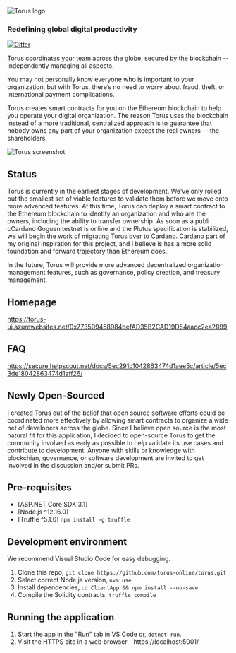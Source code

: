 ![Torus logo](https://torus-online.github.io/logo.png)
### Redefining global digital productivity

[![Gitter](https://badges.gitter.im/torus-app/community.svg)](https://gitter.im/torus-app/community?utm_source=badge&utm_medium=badge&utm_campaign=pr-badge)

Torus coordinates your team across the globe, secured by the blockchain -- independently managing all aspects.

You may not personally know everyone who is important to your organization, but with Torus, there’s no need to worry about fraud, theft, or international payment complications.

Torus creates smart contracts for you on the Ethereum blockchain to help you operate your digital organization. The reason Torus uses the blockchain instead of a more traditional, centralized approach is to guarantee that nobody owns any part of your organization except the real owners -- the shareholders.

![Torus screenshot](https://torus-online.github.io/torus-screenshot.png)

## Status

Torus is currently in the earliest stages of development. We've only rolled out the smallest set of viable features to validate them before we move onto more advanced features. At this time, Torus can deploy a smart contract to the Ethereum blockchain to identify an organization and who are the owners, including the ability to transfer ownership. As soon as a publi cCardano Goguen testnet is online and the Plutus specification is stabilized, we will begin the work of migrating Torus over to Cardano. Cardano part of my original inspiration for this project, and I believe is has a more solid foundation and forward trajectory than Ethereum does.

In the future, Torus will provide more advanced decentralized organization management features, such as governance, policy creation, and treasury management.

## Homepage
https://torus-ui.azurewebsites.net/0x773509458984befAD35B2CAD19D54aacc2ea2899

## FAQ
https://secure.helpscout.net/docs/5ec291c1042863474d1aee5c/article/5ec3de18042863474d1aff26/

## Newly Open-Sourced
I created Torus out of the belief that open source software efforts could be coordinated more effectively by allowing smart contracts to organize a wide net of developers across the globe. Since I believe open source is the most natural fit for this application, I decided to open-source Torus to get the community involved as early as possible to help validate its use cases and contribute to development. Anyone with skills or knowledge with blockchian, governance, or software development are invited to get involved in the discussion and/or submit PRs.

## Pre-requisites
- [ASP.NET Core SDK 3.1]
- [Node.js ^12.16.0]
- [Truffle ^5.1.0] `npm install -g truffle`

## Development environment
We recommend Visual Studio Code for easy debugging.

1. Clone this repo, `git clone https://github.com/torus-online/torus.git`
1. Select correct Node.js version, `nvm use`
1. Install dependencies, `cd ClientApp && npm install --no-save`
1. Compile the Solidity contracts, `truffle compile`

## Running the application
1. Start the app in the "Run" tab in VS Code or, `dotnet run`.
1. Visit the HTTPS site in a web browser - https://localhost:5001/